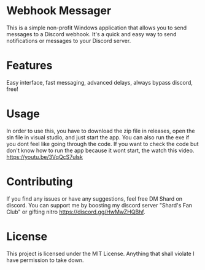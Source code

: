# Webhook Messager
This is a simple non-profit Windows application that allows you to send messages to a Discord webhook. It's a quick and easy way to send notifications or messages to your Discord server.

# Features
Easy interface, fast messaging, advanced delays, always bypass discord, free!

# Usage
In order to use this, you have to download the zip file in releases, open the sln file in visual studio, and just start the app. You can also run the exe if you dont feel like going through the code. If you want to check the code but don't know how to run the app because it wont start, the watch this video. https://youtu.be/3VqQcS7ulsk

# Contributing
If you find any issues or have any suggestions, feel free DM Shard on discord. You can support me by boosting my discord server "Shard's Fan Club" or gifting nitro https://discord.gg/HwMwZHQBhf.

# License
This project is licensed under the MIT License. Anything that shall violate I have permission to take down.
